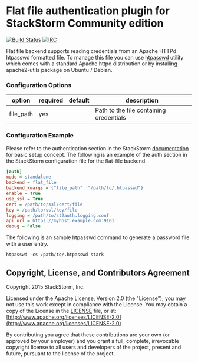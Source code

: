 # Flat file authentication plugin for StackStorm Community edition

[![Build Status](https://api.travis-ci.org/StackStorm/st2-auth-backend-flat-file.svg?branch=master)](https://travis-ci.org/StackStorm/st2-auth-backend-flat-file) [![IRC](https://img.shields.io/irc/%23stackstorm.png)](http://webchat.freenode.net/?channels=stackstorm)

Flat file backend supports reading credentials from an Apache HTTPd htpasswd formatted file. To
manage this file you can use [htpasswd](https://httpd.apache.org/docs/2.2/programs/htpasswd.html)
utility which comes with a standard Apache httpd distribution or by installing apache2-utils
package on Ubuntu / Debian.

### Configuration Options

| option    | required | default | description                                                |
|-----------|----------|---------|------------------------------------------------------------|
| file_path | yes      |         | Path to the file containing credentials                    |

### Configuration Example

Please refer to the authentication section in the StackStorm
[documentation](http://docs.stackstorm.com) for basic setup concept. The
following is an example of the auth section in the StackStorm configuration file for the flat-file
backend.

```ini
[auth]
mode = standalone
backend = flat_file
backend_kwargs = {"file_path": "/path/to/.htpasswd"}
enable = True
use_ssl = True
cert = /path/to/ssl/cert/file
key = /path/to/ssl/key/file
logging = /path/to/st2auth.logging.conf
api_url = https://myhost.example.com:9101
debug = False
```

The following is an sample htpasswd command to generate a password file with a user entry.

```
htpasswd -cs /path/to/.htpasswd stark
```

## Copyright, License, and Contributors Agreement

Copyright 2015 StackStorm, Inc.

Licensed under the Apache License, Version 2.0 (the "License"); you may not use this work except in
compliance with the License. You may obtain a copy of the License in the [LICENSE](LICENSE) file,
or at: [http://www.apache.org/licenses/LICENSE-2.0](http://www.apache.org/licenses/LICENSE-2.0)

By contributing you agree that these contributions are your own (or approved by your employer) and
you grant a full, complete, irrevocable copyright license to all users and developers of the
project, present and future, pursuant to the license of the project.

